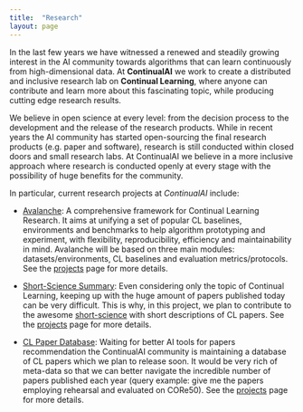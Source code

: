 ```yaml
---
title:  "Research"
layout: page
---
```


In the last few years we have witnessed a renewed and steadily growing interest in the AI community towards algorithms that can learn continuously from high-dimensional data. At **ContinualAI** we work to create a distributed and inclusive research lab on **Continual Learning**, where anyone can contribute and learn more about this fascinating topic, while producing cutting edge research results.

We believe in open science at every level: from the decision process to the development and the release of the research products.
While in recent years the AI community has started open-sourcing the final research products (e.g. paper and software), research is still conducted within closed doors and small research labs. At ContinualAI we believe in a more inclusive approach where research is conducted openly at every stage with the possibility of huge benefits for the community.

In particular, current research projects at *ContinualAI* include:

- [Avalanche](https://github.com/ContinualAI/avalanche): A comprehensive framework for Continual Learning Research. It aims at unifying a set of popular CL baselines, environments and benchmarks to help algorithm prototyping and experiment, with flexibility, reproducibility, efficiency and maintainability in mind. Avalanche will be based on three main modules: datasets/environments, CL baselines and evaluation metrics/protocols. See the [projects](www.continualai.org/projects) page for more details.

- [Short-Science Summary](): Even considering only the topic of Continual Learning, keeping up with the huge amount of papers published today can be very difficult. This is why, in this project, we plan to contribute to the awesome [short-science](https://www.shortscience.org/) with short descriptions of CL papers. See the [projects](www.continualai.org/projects) page for more details.

- [CL Paper Database](): Waiting for better AI tools for papers recommendation the ContinualAI community is maintaining a database of CL papers which we plan to release soon. It would be very rich of meta-data so that we can better navigate the incredible number of papers published each year (query example: give me the papers employing rehearsal and evaluated on CORe50). See the [projects](www.continualai.org/projects) page for more details.